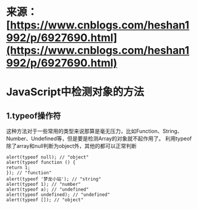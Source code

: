 # 来源：[https://www.cnblogs.com/heshan1992/p/6927690.html](https://www.cnblogs.com/heshan1992/p/6927690.html)

# **JavaScript中检测对象的方法**

## **1.typeof操作符**

这种方法对于一些常用的类型来说那算是毫无压力，比如Function、String、Number、Undefined等，但是要是检测Array的对象就不起作用了。 利用typeof除了array和null判断为object外，其他的都可以正常判断

```
alert(typeof null); // "object"
alert(typeof function () {
return 1;
}); // "function"
alert(typeof '梦龙小站'); // "string"
alert(typeof 1); // "number"
alert(typeof a); // "undefined"
alert(typeof undefined); // "undefined"
alert(typeof []); // "object" 
```



